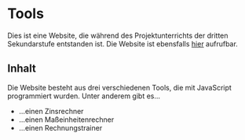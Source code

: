# Tools

Dies ist eine Website, die während des Projektunterrichts der dritten Sekundarstufe entstanden ist. Die Website ist ebensfalls [hier](https://pu.lezurex.com) aufrufbar.

## Inhalt

Die Website besteht aus drei verschiedenen Tools, die mit JavaScript programmiert wurden.
Unter anderem gibt es...

- ...einen Zinsrechner
- ...einen Maßeinheitenrechner
- ...einen Rechnungstrainer
